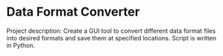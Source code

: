# Data Format Converter
Project description: Create a GUI tool to convert different data format files into desired formats and save them at specified locations. Script is written in Python.
